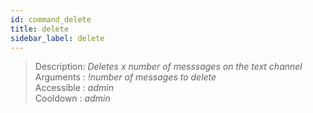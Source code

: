 ```yaml
---
id: command_delete
title: delete
sidebar_label: delete
---
```


> Description: _Deletes x number of messsages on the text channel_<br>
> Arguments  : _!number of messages to delete_<br>
> Accessible : _admin_<br>
> Cooldown   : _admin_<br>